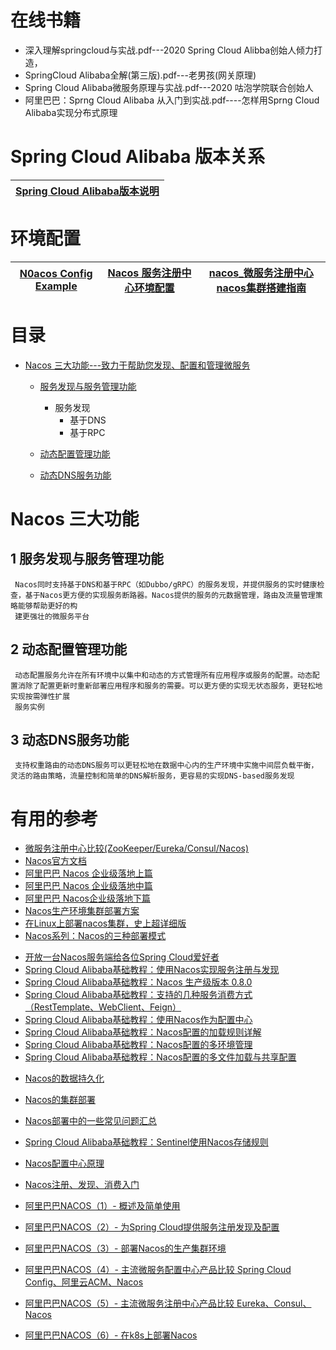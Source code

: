 

# 在线书籍

* 深入理解springcloud与实战.pdf---2020 Spring Cloud Alibba创始人倾力打造，
* SpringCloud Alibaba全解(第三版).pdf---老男孩(网关原理)
* Spring Cloud Alibaba微服务原理与实战.pdf---2020 咕泡学院联合创始人
* 阿里巴巴：Sprng Cloud Alibaba 从入门到实战.pdf----怎样用Sprng Cloud Alibaba实现分布式原理


# Spring Cloud Alibaba 版本关系

[Spring Cloud Alibaba版本说明](https://github.com/alibaba/spring-cloud-alibaba/wiki/%E7%89%88%E6%9C%AC%E8%AF%B4%E6%98%8E)|
---|

#  环境配置

[N0acos Config Example]()|[ Nacos 服务注册中心环境配置](https://www.cnblogs.com/crazymakercircle/p/11992539.html)|[nacos_微服务注册中心nacos集群搭建指南](https://www.kancloud.cn/cehgnxuyuan_123/springcloud)|
---|---|---|

# 目录
* [Nacos 三大功能---致力于帮助您发现、配置和管理微服务](#Nacos-三大功能)
  * [服务发现与服务管理功能](#1-服务发现与服务管理功能)
    * 服务发现
      * 基于DNS
      * 基于RPC
      
  * [动态配置管理功能](#2-动态配置管理功能)
  * [动态DNS服务功能](#3-动态DNS服务功能)


# Nacos 三大功能

## 1 服务发现与服务管理功能
     Nacos同时支持基于DNS和基于RPC（如Dubbo/gRPC）的服务发现，并提供服务的实时健康检查，基于Nacos更方便的实现服务断路器。Nacos提供的服务的元数据管理，路由及流量管理策略能够帮助更好的构
     建更强壮的微服务平台
      
## 2 动态配置管理功能
     动态配置服务允许在所有环境中以集中和动态的方式管理所有应用程序或服务的配置。动态配置消除了配置更新时重新部署应用程序和服务的需要。可以更方便的实现无状态服务，更轻松地实现按需弹性扩展
     服务实例

## 3 动态DNS服务功能
     支持权重路由的动态DNS服务可以更轻松地在数据中心内的生产环境中实施中间层负载平衡，灵活的路由策略，流量控制和简单的DNS解析服务，更容易的实现DNS-based服务发现





# 有用的参考
* [微服务注册中心比较(ZooKeeper/Eureka/Consul/Nacos)](https://www.cnblogs.com/davidgu/p/14526467.html)
* [Nacos官方文档](https://nacos.io/zh-cn/docs/what-is-nacos.html)
* [阿里巴巴 Nacos 企业级落地上篇](https://mp.weixin.qq.com/s?__biz=MzUzNzYxNjAzMg==&mid=2247492337&idx=1&sn=71df8eee2b4ab038a502bebcb2d3ced2&chksm=fae6e93ecd91602888cfee80041c6b37566a5e5cd1066df16439d320438c07a9375d3345554d&scene=21#wechat_redirect)
* [阿里巴巴 Nacos 企业级落地中篇](https://mp.weixin.qq.com/s?__biz=MzUzNzYxNjAzMg==&mid=2247492504&idx=2&sn=292b1fd8019d5679cbe0857c51cb62ff&chksm=fae6e857cd916141c70fa1d046bf6ef80b9c94b5ebe917cda2c04ad9d88dbff3063d63c48f99&scene=21#wechat_redirect)
* [阿里巴巴  Nacos企业级落地下篇](https://www.kubernetes.org.cn/8186.html)
* [Nacos生产环境集群部署方案](https://blog.csdn.net/u010046908/article/details/101050759?ops_request_misc=%25257B%252522request%25255Fid%252522%25253A%252522161052021616780266261355%252522%25252C%252522scm%252522%25253A%25252220140713.130102334.pc%25255Fall.%252522%25257D&request_id=161052021616780266261355&biz_id=0&utm_medium=distribute.pc_search_result.none-task-blog-2~all~first_rank_v2~rank_v29-1-101050759.pc_search_result_cache&utm_term=nacos%E9%9B%86%E7%BE%A4%E9%83%A8%E7%BD%B2)
* [在Linux上部署nacos集群，史上超详细版](https://blog.csdn.net/zhoushanmin/article/details/109740231?utm_medium=distribute.pc_relevant.none-task-blog-baidujs_title-3&spm=1001.2101.3001.4242)
* [Nacos系列：Nacos的三种部署模式](https://blog.csdn.net/weixin_34245169/article/details/88575800?utm_medium=distribute.pc_relevant.none-task-blog-BlogCommendFromBaidu-2.not_use_machine_learn_pai&depth_1-utm_source=distribute.pc_relevant.none-task-blog-BlogCommendFromBaidu-2.not_use_machine_learn_pai)


- [开放一台Nacos服务端给各位Spring Cloud爱好者](http://blog.didispace.com/open-nacos-server-1-0-0/)
- [Spring Cloud Alibaba基础教程：使用Nacos实现服务注册与发现](http://blog.didispace.com/spring-cloud-alibaba-1/)
- [Spring Cloud Alibaba基础教程：Nacos 生产级版本 0.8.0](http://blog.didispace.com/spring-cloud-alibaba-nacos-1/)
- [Spring Cloud Alibaba基础教程：支持的几种服务消费方式（RestTemplate、WebClient、Feign）](http://blog.didispace.com/spring-cloud-alibaba-2/)
- [Spring Cloud Alibaba基础教程：使用Nacos作为配置中心](http://blog.didispace.com/spring-cloud-alibaba-3/)
- [Spring Cloud Alibaba基础教程：Nacos配置的加载规则详解](http://blog.didispace.com/spring-cloud-alibaba-nacos-config-1/)
- [Spring Cloud Alibaba基础教程：Nacos配置的多环境管理](http://blog.didispace.com/spring-cloud-alibaba-nacos-config-2/)
- [Spring Cloud Alibaba基础教程：Nacos配置的多文件加载与共享配置](http://blog.didispace.com/spring-cloud-alibaba-nacos-config-3/)
* [Nacos的数据持久化](http://blog.didispace.com/spring-cloud-alibaba-4/)
* [Nacos的集群部署](http://blog.didispace.com/spring-cloud-alibaba-5/)
* [Nacos部署中的一些常见问题汇总](http://blog.didispace.com/nacos-faqs/)
* [Spring Cloud Alibaba基础教程：Sentinel使用Nacos存储规则](http://blog.didispace.com/spring-cloud-alibaba-sentinel-2-1/)
* [Nacos配置中心原理](http://blog.didispace.com/nacos-yuanli-1/)
* [Nacos注册、发现、消费入门](https://www.jianshu.com/p/0f5b5f2bb1a8)


* [阿里巴巴NACOS（1）- 概述及简单使用](https://www.jianshu.com/p/c19ba3b971a5)
* [阿里巴巴NACOS（2）- 为Spring Cloud提供服务注册发现及配置](https://www.jianshu.com/p/fcf71fa840a4)
* [阿里巴巴NACOS（3）- 部署Nacos的生产集群环境](https://www.jianshu.com/p/abc1d405953c)
* [阿里巴巴NACOS（4）- 主流微服务配置中心产品比较 Spring Cloud Config、阿里云ACM、Nacos](https://www.jianshu.com/p/be168b0633a6)
* [阿里巴巴NACOS（5）- 主流微服务注册中心产品比较 Eureka、Consul、Nacos](https://www.jianshu.com/p/54f525334658)
* [阿里巴巴NACOS（6）- 在k8s上部署Nacos](https://www.jianshu.com/p/ce76e30f9247)
